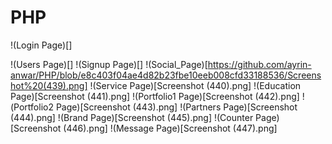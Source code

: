# PHP
!(Login Page)[]

!(Users Page)[]
!(Signup Page)[]
!(Social_Page)[https://github.com/ayrin-anwar/PHP/blob/e8c403f04ae4d82b23fbe10eeb008cfd33188536/Screenshot%20(439).png]
!(Service Page)[Screenshot (440).png]
!(Education Page)[Screenshot (441).png]
!(Portfolio1 Page)[Screenshot (442).png]
!(Portfolio2 Page)[Screenshot (443).png]
!(Partners Page)[Screenshot (444).png]
!(Brand Page)[Screenshot (445).png]
!(Counter Page)[Screenshot (446).png]
!(Message Page)[Screenshot (447).png]


